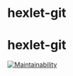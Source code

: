 # hexlet-git
# hexlet-git
[![Maintainability](https://api.codeclimate.com/v1/badges/8f6d680c291a95615c81/maintainability)](https://codeclimate.com/github/ilya-astakhov/ilya-astakhov/maintainability)
